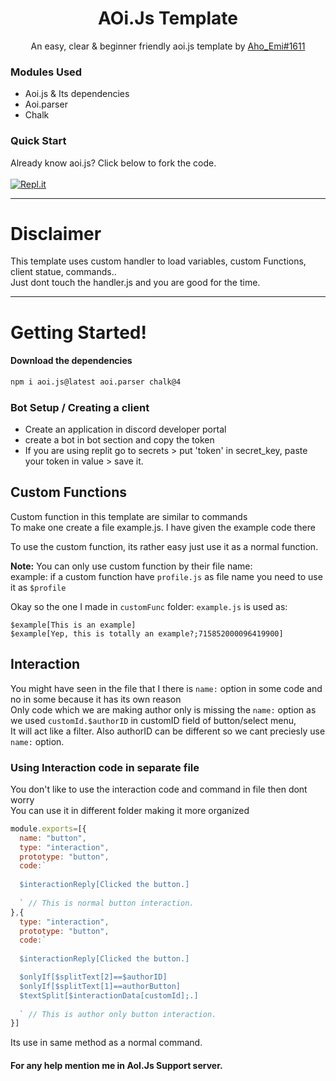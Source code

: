 <div align="center">
  <h1>AOi.Js Template</h1>
  <p>An easy, clear & beginner friendly aoi.js template by <a href="https://discord.com/users/">Aho_Emi#1611</a></p>
</div>



### Modules Used
- Aoi.js & Its dependencies
- Aoi.parser
- Chalk

### Quick Start
Already know aoi.js? Click below to fork the code.
<br><br>
<a href='https://replit.com/github/KOOL13/aoi.js-Bot-Template' target='_blank'><img alt='Repl.it' src='https://img.shields.io/badge/Repl.it-%230D101E.svg?style=for-the-badge&logo=replit&logoColor=white'></a>
__________________________

# Disclaimer
This template uses custom handler to load variables, custom Functions, client statue, commands..<br>
Just dont touch the handler.js and you are good for the time.
__________________________
# Getting Started!
#### Download the dependencies
```bash
npm i aoi.js@latest aoi.parser chalk@4 
```
### Bot Setup / Creating a client
- Create an application in discord developer portal
- create a bot in bot section and copy the token
- If you are using replit go to secrets > put 'token' in secret_key, paste your token in value > save it.



## Custom Functions
Custom function in this template are similar to commands<br>
To make one create a file example.js. I have given the example code there

To use the custom function, its rather easy just use it as a normal function.

**Note:** You can only use custom function by their file name:<br>
example: if a custom function have `profile.js` as file name you need to use it as `$profile`

Okay so the one I made in `customFunc` folder: `example.js` is used as:<br>

```
$example[This is an example]
$example[Yep, this is totally an example?;715852000096419900]
```

## Interaction
You might have seen in the file that I there is `name:` option in some code and no in some because it has its own reason<br>
Only code which we are making author only is missing the `name:` option as we used `customId.$authorID` in customID field of button/select menu,<br>
It will act like a filter. Also authorID can be different so we cant preciesly use `name:` option.

### Using Interaction code in separate file
You don't like to use the interaction code and command in file then dont worry<br>
You can use it in different folder making it more organized
 
```js
module.exports=[{
  name: "button",
  type: "interaction",
  prototype: "button",
  code:`
  
  $interactionReply[Clicked the button.]
  
  ` // This is normal button interaction.
},{
  type: "interaction",
  prototype: "button",
  code:`
  
  $interactionReply[Clicked the button.]

  $onlyIf[$splitText[2]==$authorID]
  $onlyIf[$splitText[1]==authorButton]
  $textSplit[$interactionData[customId];.]
  
  ` // This is author only button interaction.
}]
```
Its use in same method as a normal command.




#### For any help mention me in AoI.Js Support server.
